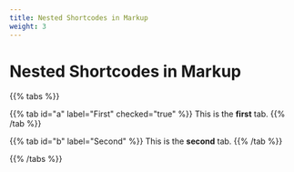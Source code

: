 ```yaml
---
title: Nested Shortcodes in Markup
weight: 3
---
```


# Nested Shortcodes in Markup

{{% tabs %}}

{{% tab id="a" label="First" checked="true" %}}
This is the **first** tab.
{{% /tab %}}

{{% tab id="b" label="Second" %}}
This is the **second** tab.
{{% /tab %}}

{{% /tabs %}}
